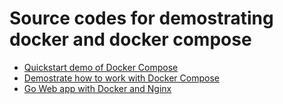 # Source codes for demostrating docker and docker compose
* [Quickstart demo of Docker Compose](./stackdemo/README.md)
* [Demostrate how to work with Docker Compose](./compose-demo/README.md)
* [Go Web app with Docker and Nginx](./go-docker/README.md)